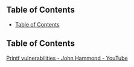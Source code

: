 ## Table of Contents

  - [Table of Contents](#Table\of\Contents)

## Table of Contents


[Printf vulnerabilities - John Hammond - YouTube](https://www.youtube.com/watch?v=DhVRI33s-D0)




